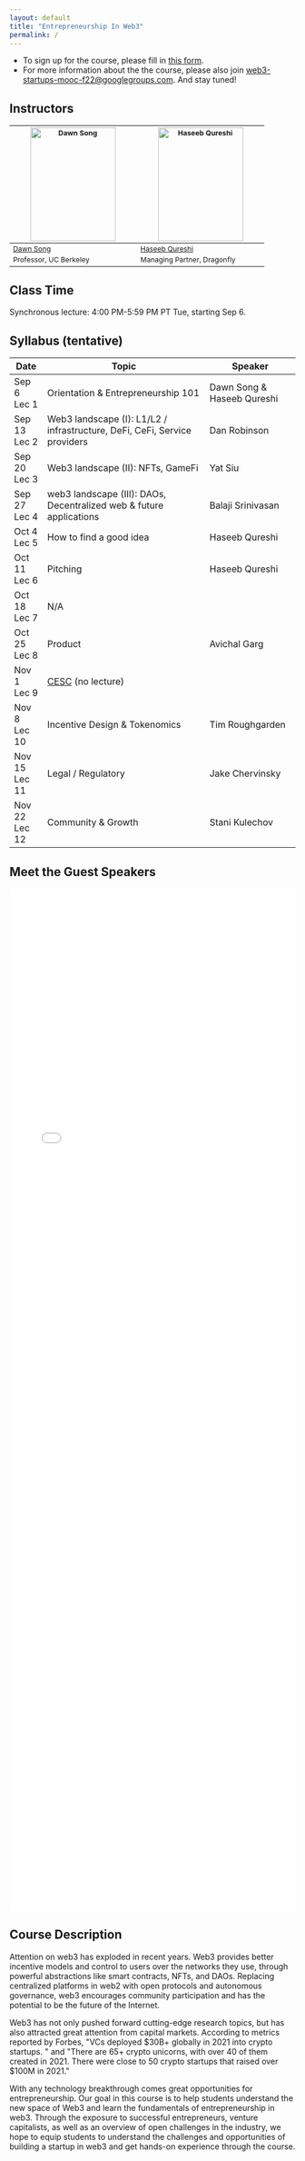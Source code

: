 ```yaml
---
layout: default
title: "Entrepreneurship In Web3"
permalink: /
---
```


- To sign up for the course, please fill in [this form](https://forms.gle/ZRdJ8goyZHzpmUyj7).
- For more information about the the course, please also join <a target="_blank" href="https://groups.google.com/g/web3-startups-mooc-f22">web3-startups-mooc-f22@googlegroups.com</a>. And stay tuned!

## Instructors

<table style="table-layout: fixed; font-size: 88%; align: middle;">
  <thead>
    <tr>
      <!-- <th style="width: 20%;"><img style="object-fit:cover" width=150 height=200 src="https://conferences.law.stanford.edu/cyberday/wp-content/uploads/sites/10/2016/10/Bonah_Dan_cropped.jpg" alt="Dan Boneh"></th>
      <th style="width: 20%;"><img style="object-fit:cover" width=150 height=200 src="https://arthurgervais.com/images/Arthur_bio_photo.jpg" alt="Arthur Gervais"></th>
      <th style="width: 20%;"><img style="object-fit:cover" width=150 height=200 src="https://ws.engr.illinois.edu/directory/viewphoto.aspx?id=66044&s=300&type=portrait" alt="Andrew Miller"></th> -->
      <th style="width: 40%;"><img style="object-fit:cover" width=150 height=200 src="{{site.baseurl}}/assets/dawn-berkeley.jpg" alt="Dawn Song"></th>
      <th style="width: 40%;"><img style="object-fit:cover" width=150 height=200 src="{{site.baseurl}}/assets/haseeb.jpeg" alt="Haseeb Qureshi"></th>
    </tr>
  </thead>
  <tbody>
    <tr>
      <!-- <td><a href="https://crypto.stanford.edu/~dabo/">Dan Boneh</a></td>
      <td><a href="https://arthurgervais.com/">Arthur Gervais</a></td>
      <td><a href="http://soc1024.ece.illinois.edu/">Andrew Miller</a></td> -->
      <td><a href="https://people.eecs.berkeley.edu/~dawnsong/">Dawn Song</a></td>
      <td><a href="#">Haseeb Qureshi</a></td>
    </tr>
    <tr>
      <td>Professor, UC Berkeley</td>
      <td>Managing Partner, Dragonfly</td>
    </tr>
  </tbody>
</table>

## Class Time
Synchronous lecture: 4:00 PM-5:59 PM PT Tue, starting Sep 6. 

<!-- ## Office Hour
All times are in PST. There will be no office hours until the week of September 6th.

| Dawn Song (Professor) | 05:00pm-05:30pm Wed | [Zoom link]() (ID: , Passcode: ) |
| Xiaoyuan Liu (TA/GSI) | 12:30pm-01:30pm Thu | [Zoom link]() | -->

## Syllabus (tentative)

| Date             | Topic                                                                     | Speaker                    |
| ---------------- | ------------------------------------------------------------------------- | -------------------------- |
| Sep 6<br>Lec 1   | Orientation & Entrepreneurship 101                                        | Dawn Song & Haseeb Qureshi |
| Sep 13<br>Lec 2  | Web3 landscape (I): L1/L2 / infrastructure, DeFi, CeFi, Service providers | Dan Robinson               |
| Sep 20<br>Lec 3  | Web3 landscape (II): NFTs, GameFi                                         | Yat Siu                    |
| Sep 27<br>Lec 4  | web3 landscape (III): DAOs, Decentralized web & future applications       | Balaji Srinivasan          |
| Oct 4<br>Lec 5   | How to find a good idea                                                   | Haseeb Qureshi             |
| Oct 11<br>Lec 6  | Pitching                                                                  | Haseeb Qureshi             |
| Oct 18<br>Lec 7  | N/A                                                                       |                            |
| Oct 25<br>Lec 8  | Product                                                                   | Avichal Garg               |
| Nov 1<br>Lec 9   | [CESC](https://cesc.io) (no lecture)                                      |                            |
| Nov 8<br>Lec 10  | Incentive Design & Tokenomics                                             | Tim Roughgarden            |
| Nov 15<br>Lec 11 | Legal / Regulatory                                                        | Jake Chervinsky            |
| Nov 22<br>Lec 12 | Community & Growth                                                        | Stani Kulechov             |

## Meet the Guest Speakers

<iframe id="speakers" src="./f22_speakers" width="100%" height="1800" frameborder=0> </iframe>

<script>
  function setIframeHeight(iframe) {
    if (iframe) {
        var iframeWin = iframe.contentWindow || iframe.contentDocument.parentWindow;
        if (iframeWin.document.body) {
            iframe.height = iframeWin.document.documentElement.scrollHeight || iframeWin.document.body.scrollHeight;
        }
    }
  };

  window.onload = function() {
      setIframeHeight(document.getElementById('speakers'));
  };
</script>

## Course Description

Attention on web3 has exploded in recent years. Web3 provides better incentive models and control to users over the networks they use, through powerful abstractions like smart contracts, NFTs, and DAOs. Replacing centralized platforms in web2 with open protocols and autonomous governance, web3 encourages community participation and has the potential to be the future of the Internet.

Web3 has not only pushed forward cutting-edge research topics, but has also attracted great attention from capital markets. According to metrics reported by Forbes, "VCs deployed $30B+ globally in 2021 into crypto startups. " and "There are 65+ crypto unicorns, with over 40 of them created in 2021. There were close to 50 crypto startups that raised over $100M in 2021."

With any technology breakthrough comes great opportunities for entrepreneurship. Our goal in this course is to help students understand the new space of Web3 and learn the fundamentals of entrepreneurship in web3. Through the exposure to successful entrepreneurs, venture capitalists, as well as an overview of open challenges in the industry, we hope to equip students to understand the challenges and opportunities of building a startup in web3 and get hands-on experience through the course.
